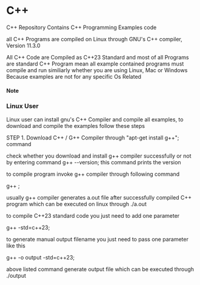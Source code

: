 <h1>C++</h1>
<p>C++ Repository Contains C++ Programming Examples code</p>
<p>all C++ Programs are compiled on Linux through GNU's C++ compiler, Version 11.3.0 </p>
<p>All C++ Code are Compiled as C++23 Standard and most of all Programs are standard C++ Program mean all example contained programs must compile and run similiarly whether you are using Linux, Mac or Windows Because examples are not for any specific Os Related</p>
<h4>Note</h4>
<h3>Linux User </h3>
<p>Linux user can install gnu's C++ Compiler and compile all examples, to download and compile the examples follow these steps</p>
<p>STEP 1. Download C++ / G++ Compiler through "apt-get install g++"; command </p>
<p>check whether you download and install g++ compiler successfully or not by entering command g++ --version; this command prints the version </p>
<p> to compile program invoke g++ compiler through following command </p>
<p>g++ <filename.cpp>; </p>
<p>usually g++ compiler generates a.out file after successfully compiled C++ program which can be executed on linux through ./a.out </p>
<p>to compile C++23 standard code you just need to add one parameter </p>
<p>g++ <filename.cpp> -std=c++23; </p>
<p>to generate manual output filename you just need to pass one parameter like this </p>
<p> g++ <filename.cpp> -o output -std=c++23; </p>
<p>above listed command generate output file which can be executed through ./output </p>